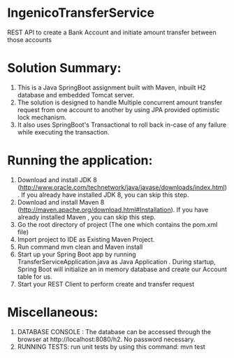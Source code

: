# IngenicoTransferService
REST API to create a Bank Account and initiate amount transfer between those accounts

# Solution Summary:
1. This is a Java SpringBoot assignment built with Maven, inbuilt H2 database and embedded Tomcat server.
2. The solution is designed to handle Multiple concurrent amount transfer request from one account to another by using JPA provided optimistic lock mechanism. 
3. It also uses SpringBoot's Transactional to roll back in-case of any failure while executing the transaction.

# Running the application:

1. Download and install JDK 8 (http://www.oracle.com/technetwork/java/javase/downloads/index.html). If you already have installed JDK 8, you can skip this step.
2. Download and install Maven 8 (http://maven.apache.org/download.html#Installation). If you have already installed Maven , you can skip this step.
3. Go the root directory of project (The one which contains the pom.xml file)
4. Import project to IDE as Existing Maven Project.
5. Run command mvn clean and Maven install
6. Start up your Spring Boot app by running TransferServiceApplication.java as Java Application . During startup, Spring Boot will initialize an in memory database and create our Account table for us.
7. Start your REST Client to perform create and transfer request

# Miscellaneous:
1. DATABASE CONSOLE : The database can be accessed through the browser at http://localhost:8080/h2. No password necessary.
2. RUNNING TESTS: run unit tests by using this command: mvn test
